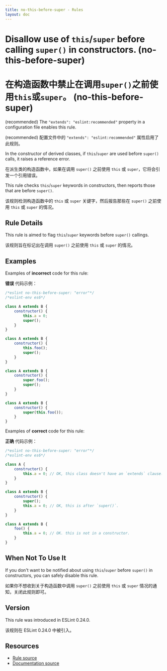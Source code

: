```yaml
---
title: no-this-before-super - Rules
layout: doc
---
```

<!-- Note: No pull requests accepted for this file. See README.md in the root directory for details. -->

# Disallow use of `this`/`super` before calling `super()` in constructors. (no-this-before-super)

# 在构造函数中禁止在调用`super()`之前使用`this`或`super`。 (no-this-before-super)

(recommended) The `"extends": "eslint:recommended"` property in a configuration file enables this rule.

(recommended) 配置文件中的 `"extends": "eslint:recommended"` 属性启用了此规则。

In the constructor of derived classes, if `this`/`super` are used before `super()` calls, it raises a reference error.

在派生类的构造函数中，如果在调用 `super()` 之前使用 `this` 或 `super`，它将会引发一个引用错误。

This rule checks `this`/`super` keywords in constructors, then reports those that are before `super()`.

该规则检测构造函数中的 `this` 或 `super` 关键字，然后报告那些在 `super()` 之前使用 `this` 或 `super` 的情况。

## Rule Details

This rule is aimed to flag `this`/`super` keywords before `super()` callings.

该规则旨在标记出在调用 `super()` 之前使用 `this` 或 `super` 的情况。

## Examples

Examples of **incorrect** code for this rule:

**错误** 代码示例：

```js
/*eslint no-this-before-super: "error"*/
/*eslint-env es6*/

class A extends B {
    constructor() {
        this.a = 0;
        super();
    }
}

class A extends B {
    constructor() {
        this.foo();
        super();
    }
}

class A extends B {
    constructor() {
        super.foo();
        super();
    }
}

class A extends B {
    constructor() {
        super(this.foo());
    }
}
```

Examples of **correct** code for this rule:

**正确** 代码示例：

```js
/*eslint no-this-before-super: "error"*/
/*eslint-env es6*/

class A {
    constructor() {
        this.a = 0; // OK, this class doesn't have an `extends` clause.
    }
}

class A extends B {
    constructor() {
        super();
        this.a = 0; // OK, this is after `super()`.
    }
}

class A extends B {
    foo() {
        this.a = 0; // OK. this is not in a constructor.
    }
}
```

## When Not To Use It

If you don't want to be notified about using `this`/`super` before `super()` in constructors, you can safely disable this rule.

如果你不想收到关于构造函数中调用 `super()` 之前使用 `this` 或 `super` 情况的通知，关闭此规则即可。

## Version

This rule was introduced in ESLint 0.24.0.

该规则在 ESLint 0.24.0 中被引入。

## Resources

* [Rule source](https://github.com/eslint/eslint/tree/master/lib/rules/no-this-before-super.js)
* [Documentation source](https://github.com/eslint/eslint/tree/master/docs/rules/no-this-before-super.md)
